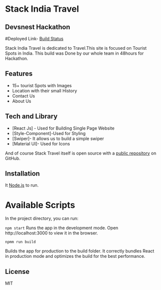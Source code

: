 # Stack India Travel
## Devsnest Hackathon

#Deployed Link- [Build Status](https://stackindia.netlify.app/) 
 


Stack India Travel is dedicated to Travel.This site is focused on Tourist Spots in India.
This build was Done by our whole team in 48hours for Hackathon.

## Features

- 15+ tourist Spots with Images
- Location with their small History
- Contact Us
- About Us


## Tech and Library 
- [React Js] - Used for Building Single Page Website
- [Style-Component]-Used for Styling
- [Swiper]- It allows us to build a simple swiper
- [Material UI]- Used for Icons


And of course Stack Travel itself is open source with a [public repository](https://github.com/geeknarendra/Devsnest_Hackathon_indian_tourism)
 on GitHub.

## Installation

It [Node.js](https://nodejs.org/) to run.

# Available Scripts
In the project directory, you can run:

```npm start```
Runs the app in the development mode.
Open http://localhost:3000 to view it in the browser.

```npmm run build```

Builds the app for production to the build folder.
It correctly bundles React in production mode and optimizes the build for the best performance.

## License

MIT

